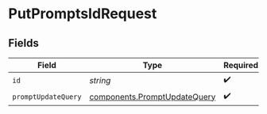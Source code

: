 # PutPromptsIdRequest


## Fields

| Field                                                                        | Type                                                                         | Required                                                                     | Description                                                                  |
| ---------------------------------------------------------------------------- | ---------------------------------------------------------------------------- | ---------------------------------------------------------------------------- | ---------------------------------------------------------------------------- |
| `id`                                                                         | *string*                                                                     | :heavy_check_mark:                                                           | N/A                                                                          |
| `promptUpdateQuery`                                                          | [components.PromptUpdateQuery](../../models/components/promptupdatequery.md) | :heavy_check_mark:                                                           | N/A                                                                          |